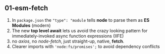

## 01-esm-fetch

1. In `package.json` the `"type": "module` tells **node** to parse them as **ES Modules** (modern)
2. The new **top level await** lets us avoid the crazy looking pattern for immediately-invoked async function expressions (IIFE)
3. no *axios*, no *node-fetch*, just straight-up, native, **fetch**.
4. Clearer imports with `'node:fs/promises';` to avoid dependency conflicts
